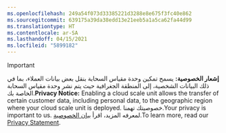 ```yaml
---
ms.openlocfilehash: 249a54f073d33385221d3288e8e675f3fc40e862
ms.sourcegitcommit: 639175a39da38edd13e21eeb5a1a5ca62fa44d99
ms.translationtype: HT
ms.contentlocale: ar-SA
ms.lasthandoff: 04/15/2021
ms.locfileid: "5899182"
---
```

> [!Important]
> <span data-ttu-id="62c10-101">**إشعار الخصوصية:** يسمح تمكين وحدة مقياس السحابة بنقل بعض بيانات العملاء، بما في ذلك البيانات الشخصية، إلى المنطقة الجغرافية حيث يتم نشر وحدة مقياس السحابة الخاصة بك.</span><span class="sxs-lookup"><span data-stu-id="62c10-101">**Privacy Notice:** Enabling a cloud scale unit allows the transfer of certain customer data, including personal data, to the geographic region where your cloud scale unit is deployed.</span></span> <span data-ttu-id="62c10-102">خصوصيتك تهمنا.</span><span class="sxs-lookup"><span data-stu-id="62c10-102">Your privacy is important to us.</span></span> <span data-ttu-id="62c10-103">لمعرفه المزيد، اقرأ [بيان الخصوصية](https://go.microsoft.com/fwlink/?LinkId=521839).</span><span class="sxs-lookup"><span data-stu-id="62c10-103">To learn more, read our [Privacy Statement](https://go.microsoft.com/fwlink/?LinkId=521839).</span></span>